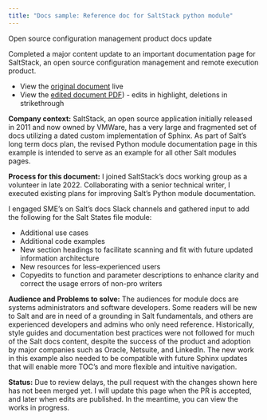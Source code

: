 ```yaml
---
title: "Docs sample: Reference doc for SaltStack python module"
---
```


Open source configuration management product docs update

Completed a major content update to an important documentation page for SaltStack, an open source configuration management and remote execution product.   

- View the [original document](https://docs.saltproject.io/en/latest/ref/states/all/salt.states.file.html#salt.states.file.comment) live
- View the [edited document PDF](https://bennetthub500.github.io/personal/pdfs/SaltDocsExample1.pdf)) - edits in highlight, deletions in strikethrough

**Company context:** SaltStack, an open source application initially released in 2011 and now owned by VMWare, has a very large and fragmented set of docs utilizing a dated custom implementation of Sphinx.  As part of Salt’s long term docs plan, the revised Python module documentation page in this example is intended to serve as an example for all other Salt modules pages.  

**Process for this document:**  I joined SaltStack’s docs working group as a volunteer in late 2022.  Collaborating with a senior technical writer, I executed existing plans for improving Salt’s Python module documentation. 

I engaged SME’s on Salt’s docs Slack channels and gathered input to add the following for the Salt States file module:
- Additional use cases 
- Additional code examples
- New section headings to facilitate scanning and fit with future updated information architecture
- New resources for less-experienced users
- Copyedits to function and parameter descriptions to enhance clarity and correct the usage errors of non-pro writers

**Audience and Problems to solve:** The audiences for module docs are systems administrators and software developers. Some readers will be new to Salt and are in need of a grounding in Salt fundamentals, and others are experienced developers and admins who only need reference.  Historically, style guides and documentation best practices were not followed for much of the Salt docs content, despite the success of the product and adoption by major companies such as Oracle, Netsuite, and LinkedIn.  The new work in this example also needed to be compatible with future Sphinx updates that will enable more TOC’s and more flexible and intuitive navigation.   

**Status:** Due to review delays, the pull request with the changes shown here has not been merged yet.  I will update this page when the PR is accepted, and later when edits are published.  In the meantime, you can view the works in progress. 
